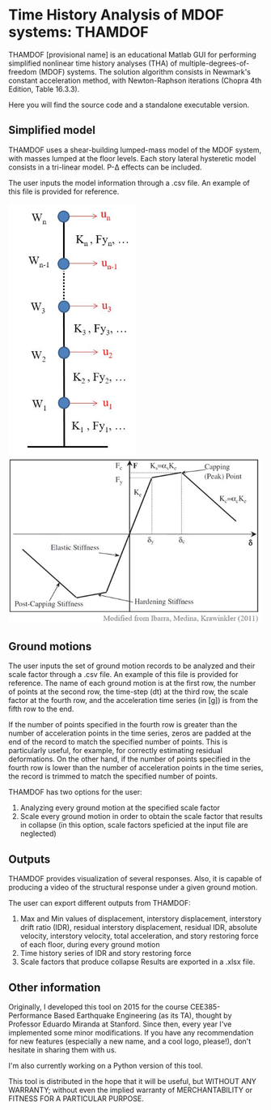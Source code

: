 # Time History Analysis of MDOF systems: THAMDOF

THAMDOF [provisional name] is an educational Matlab GUI for performing simplified nonlinear time history analyses (THA) of multiple-degrees-of-freedom (MDOF) systems. The solution algorithm consists in Newmark's constant acceleration method, with Newton-Raphson iterations (Chopra 4th Edition, Table 16.3.3).

Here you will find the source code and a standalone executable version.

## Simplified model

THAMDOF uses a shear-building lumped-mass model of the MDOF system, with masses lumped at the floor levels. Each story lateral hysteretic model consists in a tri-linear model. P-Δ effects can be included.

The user inputs the model information through a .csv file. An example of this file is provided for reference.

<img src="Figures/BldgModel.JPG" width="250" title="Shear-building lumped-mass model"/> <img src="Figures/HystModel.JPG" width="500" title="Hysteretic model"/> 

## Ground motions

The user inputs the set of ground motion records to be analyzed and their scale factor through a .csv file. An example of this file is provided for reference. The name of each ground motion is at the first row, the number of points at the second row, the time-step (dt) at the third row, the scale factor at the fourth row, and the acceleration time series (in [g]) is from the fifth row to the end.

If the number of points specified in the fourth row is greater than the number of acceleration points in the time series, zeros are padded at the end of the record to match the specified number of points. This is particularly useful, for example, for correctly estimating residual deformations. On the other hand, if the number of points specified in the fourth row is lower than the number of acceleration points in the time series, the record is trimmed to match the specified number of points.

THAMDOF has two options for the user:
1. Analyzing every ground motion at the specified scale factor
2. Scale every ground motion in order to obtain the scale factor that results in collapse (in this option, scale factors speficied at the input file are neglected)

## Outputs

THAMDOF provides visualization of several responses. Also, it is capable of producing a video of the structural response under a given ground motion.

The user can export different outputs from THAMDOF:
1. Max and Min values of displacement, interstory displacement, interstory drift ratio (IDR), residual interstory displacement, residual IDR, absolute velocity, interstory velocity, total acceleration, and story restoring force of each floor, during every ground motion
2. Time history series of IDR and story restoring force 
3. Scale factors that produce collapse
Results are exported in a .xlsx file.

## Other information

Originally, I developed this tool on 2015 for the course CEE385-Performance Based Earthquake Engineering (as its TA), thought by Professor Eduardo Miranda at Stanford. Since then, every year I've implemented some minor modifications. If you have any recommendation for new features (especially a new name, and a cool logo, please!), don't hesitate in sharing them with us. 

I'm also currently working on a Python version of this tool.

This tool is distributed in the hope that it will be useful, but WITHOUT ANY WARRANTY; without even the implied warranty of MERCHANTABILITY or FITNESS FOR A PARTICULAR PURPOSE.

